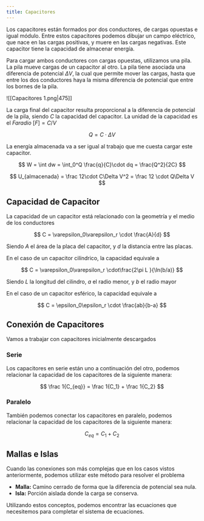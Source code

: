 ```yaml
---
title: Capacitores
---
```


Los capacitores están formados por dos conductores, de cargas opuestas e igual módulo. Entre estos capacitores podemos dibujar un campo eléctrico, que nace en las cargas positivas, y muere en las cargas negativas. Este capacitor tiene la capacidad de almacenar energía.

Para cargar ambos conductores con cargas opuestas, utilizamos una pila. La pila mueve cargas de un capacitor al otro. La pila tiene asociada una diferencia de potencial $\Delta V$, la cual que permite mover las cargas, hasta que entre los dos conductores haya la misma diferencia de potencial que entre los bornes de la pila.

![[Capacitores 1.png|475]]

La carga final del capacitor resulta proporcional a la diferencia de potencial de la pila, siendo $C$ la capacidad del capacitor. La unidad de la capacidad es el *Faradio* $[F] = C/V$

$$
Q = C \cdot \Delta V
$$

La energía almacenada va a ser igual al trabajo que me cuesta cargar este capacitor.

$$
W = \int dw = \int_0^Q \frac{q}{C}\cdot dq = \frac{Q^2}{2C}
$$

$$
U_{almacenada} = \frac 12\cdot C\Delta V^2 = \frac 12 \cdot Q\Delta V
$$

## Capacidad de Capacitor

La capacidad de un capacitor está relacionado con la geometría y el medio de los conductores

$$
C = \varepsilon_0\varepsilon_r \cdot \frac{A}{d}
$$

Siendo $A$ el área de la placa del capacitor, y $d$ la distancia entre las placas.

En el caso de un capacitor cilíndrico, la capacidad equivale a

$$
C = \varepsilon_0\varepsilon_r \cdot\frac{2\pi L }{\ln(b/a)}
$$

Siendo $L$ la longitud del cilindro, $a$ el radio menor, y $b$ el radio mayor

En el caso de un capacitor esférico, la capacidad equivale a

$$
C = \epsilon_0\epsilon_r \cdot \frac{ab}{b-a}
$$

## Conexión de Capacitores

Vamos a trabajar con capacitores inicialmente descargados

### Serie

Los capacitores en serie están uno a continuación del otro, podemos relacionar la capacidad de los capacitores de la siguiente manera:

$$
\frac 1{C_{eq}} = \frac 1{C_1} + \frac 1{C_2}
$$

### Paralelo

También podemos conectar los capacitores en paralelo, podemos relacionar la capacidad de los capacitores de la siguiente manera:

$$
C_{eq} = C_1 + C_2
$$

## Mallas e Islas

Cuando las conexiones son más complejas que en los casos vistos anteriormente, podemos utilizar este método para resolver el problema

- **Malla:** Camino cerrado de forma que la diferencia de potencial sea nula.
- **Isla:** Porción aislada donde la carga se conserva.

Utilizando estos conceptos, podemos encontrar las ecuaciones que necesitemos para completar el sistema de ecuaciones.
